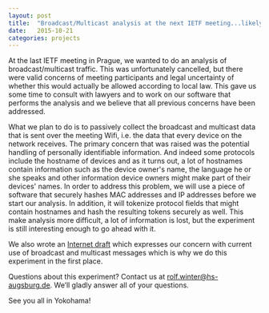 ```yaml
---
layout: post
title:  "Broadcast/Multicast analysis at the next IETF meeting...likely" 
date:   2015-10-21
categories: projects
---
```

At the last IETF meeting in Prague, we wanted to do an analysis of broadcast/multicast
traffic. This was unfortunately cancelled, 
but there were valid concerns of meeting
participants and legal uncertainty of whether this would actually be allowed
according to local law. This gave us some time to consult with lawyers and to 
work on our software that performs the analysis and we believe that all previous
concerns have been addressed.

What we plan to do is to passively collect the broadcast and multicast data that
is sent over the meeting Wifi, i.e. the data that every device on the network
receives. The primary concern that was raised was the potential handling of personally identifiable
information. And indeed some protocols include the hostname of devices and as it turns
out, a lot of hostnames contain information such as the device owner's name, the language
he or she speaks and other information device owners might make part of their devices' names.
In order to address this problem, we will use a piece of software that securely
hashes MAC addresses and IP addresses before we start our analysis.
In addition, it will tokenize protocol fields that might
contain hostnames and hash the resulting tokens securely as well. This make
analysis more difficult, a lot of information is lost, but the experiment is still
interesting enough to go ahead with it. 

We also wrote an [Internet draft] which expresses our concern with current use
of broadcast and multicast messages which is why we do this experiment in the
first place.

Questions about this experiment? Contact us at <rolf.winter@hs-augsburg.de>. We’ll gladly answer all of your questions.

See you all in Yokohama!

[Internet draft]: https://tools.ietf.org/html/draft-winfaa-broadcast-consider-01

